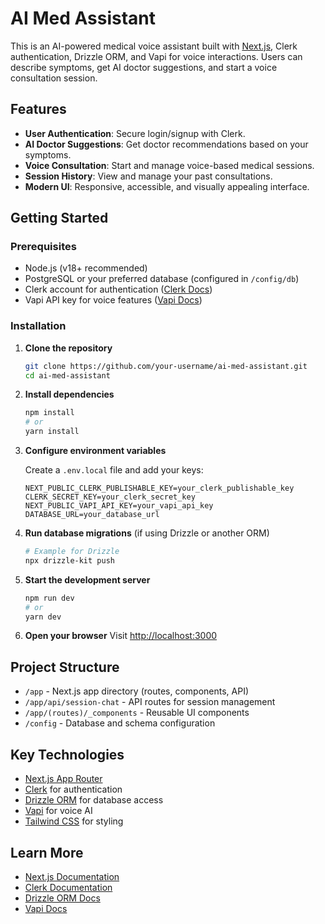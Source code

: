 # AI Med Assistant

This is an AI-powered medical voice assistant built with [Next.js](https://nextjs.org), Clerk authentication, Drizzle ORM, and Vapi for voice interactions. Users can describe symptoms, get AI doctor suggestions, and start a voice consultation session.

## Features

- **User Authentication**: Secure login/signup with Clerk.
- **AI Doctor Suggestions**: Get doctor recommendations based on your symptoms.
- **Voice Consultation**: Start and manage voice-based medical sessions.
- **Session History**: View and manage your past consultations.
- **Modern UI**: Responsive, accessible, and visually appealing interface.

## Getting Started

### Prerequisites

- Node.js (v18+ recommended)
- PostgreSQL or your preferred database (configured in `/config/db`)
- Clerk account for authentication ([Clerk Docs](https://clerk.com/docs))
- Vapi API key for voice features ([Vapi Docs](https://docs.vapi.ai/))

### Installation

1. **Clone the repository**
   ```bash
   git clone https://github.com/your-username/ai-med-assistant.git
   cd ai-med-assistant
   ```

2. **Install dependencies**
   ```bash
   npm install
   # or
   yarn install
   ```

3. **Configure environment variables**

   Create a `.env.local` file and add your keys:
   ```
   NEXT_PUBLIC_CLERK_PUBLISHABLE_KEY=your_clerk_publishable_key
   CLERK_SECRET_KEY=your_clerk_secret_key
   NEXT_PUBLIC_VAPI_API_KEY=your_vapi_api_key
   DATABASE_URL=your_database_url
   ```

4. **Run database migrations** (if using Drizzle or another ORM)
   ```bash
   # Example for Drizzle
   npx drizzle-kit push
   ```

5. **Start the development server**
   ```bash
   npm run dev
   # or
   yarn dev
   ```

6. **Open your browser**
   Visit [http://localhost:3000](http://localhost:3000)

## Project Structure

- `/app` - Next.js app directory (routes, components, API)
- `/app/api/session-chat` - API routes for session management
- `/app/(routes)/_components` - Reusable UI components
- `/config` - Database and schema configuration

## Key Technologies

- [Next.js App Router](https://nextjs.org/docs/app)
- [Clerk](https://clerk.com/) for authentication
- [Drizzle ORM](https://orm.drizzle.team/) for database access
- [Vapi](https://vapi.ai/) for voice AI
- [Tailwind CSS](https://tailwindcss.com/) for styling

## Learn More

- [Next.js Documentation](https://nextjs.org/docs)
- [Clerk Documentation](https://clerk.com/docs)
- [Drizzle ORM Docs](https://orm.drizzle.team/docs)
- [Vapi Docs](https://docs.vapi.ai/)

